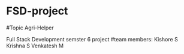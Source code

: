 # FSD-project
#Topic   Agri-Helper

Full Stack Development semster 6 project
#team members:
Kishore S
Krishna S
Venkatesh M
